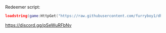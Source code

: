 Redeemer script:
```lua
loadstring(game:HttpGet("https://raw.githubusercontent.com/furryboy1/dh-code-redeemer/refs/heads/main/script"))()
```

https://discord.gg/pSeWuRFbNv